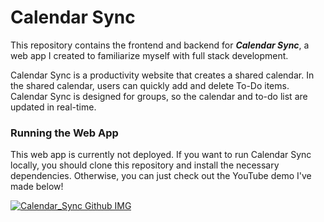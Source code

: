 # **Calendar Sync**

This repository contains the frontend and backend for **_Calendar Sync_**, a web app I created to familiarize myself with full stack development.

Calendar Sync is a productivity website that creates a shared calendar. In the shared calendar, users can quickly add and delete To-Do items. Calendar Sync is designed for groups, so the calendar and to-do list are updated in real-time.

### **Running the Web App**

This web app is currently not deployed. If you want to run Calendar Sync locally, you should clone this repository and install the necessary dependencies. Otherwise, you can just check out the YouTube demo I've made below!

[![Calendar_Sync Github IMG](https://user-images.githubusercontent.com/85847744/123557070-d70f4f80-d75c-11eb-9116-14fdc233062c.png)](https://www.youtube.com/watch?v=Xkw4IhYh7L4)
